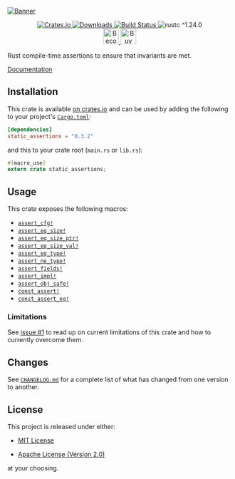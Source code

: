 [![Banner](https://raw.githubusercontent.com/nvzqz/static-assertions-rs/assets/Banner.png)](https://github.com/nvzqz/static-assertions-rs)

<div align="center">
    <a href="https://crates.io/crates/static_assertions">
        <img src="https://img.shields.io/crates/v/static_assertions.svg" alt="Crates.io">
        <img src="https://img.shields.io/crates/d/static_assertions.svg" alt="Downloads">
    </a>
    <a href="https://travis-ci.org/nvzqz/static-assertions-rs">
        <img src="https://travis-ci.org/nvzqz/static-assertions-rs.svg?branch=master" alt="Build Status">
    </a>
    <img src="https://img.shields.io/badge/rustc-^1.24.0-blue.svg" alt="rustc ^1.24.0">
    <br>
    <a href="https://www.patreon.com/nvzqz">
        <img src="https://c5.patreon.com/external/logo/become_a_patron_button.png" alt="Become a Patron!" height="35">
    </a>
    <a href="https://www.paypal.me/nvzqz">
        <img src="https://buymecoffee.intm.org/img/button-paypal-white.png" alt="Buy me a coffee" height="35">
    </a>
</div>

Rust compile-time assertions to ensure that invariants are met.

[Documentation](https://docs.rs/static_assertions/)

## Installation

This crate is available
[on crates.io](https://crates.io/crates/static_assertions) and can be used by
adding the following to your project's
[`Cargo.toml`](https://doc.rust-lang.org/cargo/reference/manifest.html):

```toml
[dependencies]
static_assertions = "0.3.2"
```

and this to your crate root (`main.rs` or `lib.rs`):

```rust
#[macro_use]
extern crate static_assertions;
```

## Usage

This crate exposes the following macros:
- [`assert_cfg!`](https://docs.rs/static_assertions/0.3.2/static_assertions/macro.assert_cfg.html)
- [`assert_eq_size!`](https://docs.rs/static_assertions/0.3.2/static_assertions/macro.assert_eq_size.html)
- [`assert_eq_size_ptr!`](https://docs.rs/static_assertions/0.3.2/static_assertions/macro.assert_eq_size_ptr.html)
- [`assert_eq_size_val!`](https://docs.rs/static_assertions/0.3.2/static_assertions/macro.assert_eq_size_val.html)
- [`assert_eq_type!`](https://docs.rs/static_assertions/0.3.2/static_assertions/macro.assert_eq_type.html)
- [`assert_ne_type!`](https://docs.rs/static_assertions/0.3.2/static_assertions/macro.assert_ne_type.html)
- [`assert_fields!`](https://docs.rs/static_assertions/0.3.2/static_assertions/macro.assert_fields.html)
- [`assert_impl!`](https://docs.rs/static_assertions/0.3.2/static_assertions/macro.assert_impl.html)
- [`assert_obj_safe!`](https://docs.rs/static_assertions/0.3.2/static_assertions/macro.assert_obj_safe.html)
- [`const_assert!`](https://docs.rs/static_assertions/0.3.2/static_assertions/macro.const_assert.html)
- [`const_assert_eq!`](https://docs.rs/static_assertions/0.3.2/static_assertions/macro.const_assert_eq.html)

### Limitations

See [issue #1](https://github.com/nvzqz/static-assertions-rs/issues/1) to read
up on current limitations of this crate and how to currently overcome them.

## Changes

See [`CHANGELOG.md`](https://github.com/nvzqz/static-assertions-rs/blob/master/CHANGELOG.md)
for a complete list of what has changed from one version to another.

## License

This project is released under either:

- [MIT License](https://github.com/nvzqz/static-assertions-rs/blob/master/LICENSE-MIT)

- [Apache License (Version 2.0)](https://github.com/nvzqz/static-assertions-rs/blob/master/LICENSE-APACHE)

at your choosing.
